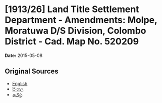 # [1913/26] Land Title Settlement Department - Amendments: Molpe, Moratuwa D/S Division, Colombo District - Cad. Map No. 520209

**Date:** 2015-05-08

## Original Sources

- [English](https://documents.gov.lk/view/extra-gazettes/2015/5/1913-26_E.pdf)
- [සිංහල](https://documents.gov.lk/view/extra-gazettes/2015/5/1913-26_S.pdf)
- [தமிழ்](https://documents.gov.lk/view/extra-gazettes/2015/5/1913-26_T.pdf)
